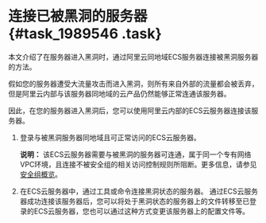 # 连接已被黑洞的服务器 {#task_1989546 .task}

本文介绍了在服务器进入黑洞时，通过阿里云同地域ECS服务器连接被黑洞服务器的方法。

假如您的服务器遭受大流量攻击而进入黑洞，则所有来自外部的流量都会被丢弃，但是阿里云内部与该服务器同地域的云产品仍然能够正常连通该服务器。

因此，在您的服务器进入黑洞后，您可以使用阿里云内部的ECS云服务器连接该服务器。

1.  登录与被黑洞服务器同地域且可正常访问的ECS云服务器。 

    **说明：** 该ECS云服务器需要与被黑洞的服务器可连通，属于同一个专有网络VPC环境，且连接不被安全组的相关访问控制规则所阻断。更多信息，请参见[安全组概览](../../../../intl.zh-CN/安全/安全组/安全组概览.md#)。

2.  在ECS云服务器中，通过工具或命令连接黑洞状态的服务器。 通过ECS云服务器成功连接该服务器后，您可以将处于黑洞状态的服务器上的文件转移至已登录的ECS云服务器，您也可以通过这种方式变更该服务器上的配置文件等。

